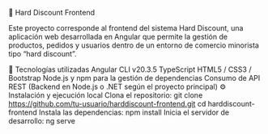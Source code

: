 🛒 Hard Discount Frontend

Este proyecto corresponde al frontend del sistema Hard Discount, una aplicación web desarrollada en Angular que permite la gestión de productos, pedidos y usuarios dentro de un entorno de comercio minorista tipo “hard discount”.

🚀 Tecnologías utilizadas
Angular CLI v20.3.5
TypeScript
HTML5 / CSS3 / Bootstrap
Node.js y npm para la gestión de dependencias
Consumo de API REST (Backend en Node.js o .NET según el proyecto principal)
⚙️ Instalación y ejecución local
Clona el repositorio:
git clone https://github.com/tu-usuario/harddiscount-frontend.git
cd harddiscount-frontend
Instala las dependencias:
npm install
Inicia el servidor de desarrollo:
ng serve
